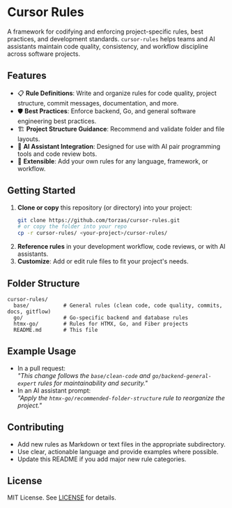 # Cursor Rules

A framework for codifying and enforcing project-specific rules, best practices, and development standards. `cursor-rules` helps teams and AI assistants maintain code quality, consistency, and workflow discipline across software projects.

## Features
- 📋 **Rule Definitions**: Write and organize rules for code quality, project structure, commit messages, documentation, and more.
- 🛡️ **Best Practices**: Enforce backend, Go, and general software engineering best practices.
- 🏗️ **Project Structure Guidance**: Recommend and validate folder and file layouts.
- 🤖 **AI Assistant Integration**: Designed for use with AI pair programming tools and code review bots.
- 🧩 **Extensible**: Add your own rules for any language, framework, or workflow.

## Getting Started
1. **Clone or copy** this repository (or directory) into your project:
   ```bash
   git clone https://github.com/torzas/cursor-rules.git
   # or copy the folder into your repo
   cp -r cursor-rules/ <your-project>/cursor-rules/
   ```
2. **Reference rules** in your development workflow, code reviews, or with AI assistants.
3. **Customize**: Add or edit rule files to fit your project's needs.

## Folder Structure
```
cursor-rules/
  base/           # General rules (clean code, code quality, commits, docs, gitflow)
  go/             # Go-specific backend and database rules
  htmx-go/        # Rules for HTMX, Go, and Fiber projects
  README.md       # This file
```

## Example Usage
- In a pull request:  
  _"This change follows the `base/clean-code` and `go/backend-general-expert` rules for maintainability and security."_
- In an AI assistant prompt:  
  _"Apply the `htmx-go/recommended-folder-structure` rule to reorganize the project."_

## Contributing
- Add new rules as Markdown or text files in the appropriate subdirectory.
- Use clear, actionable language and provide examples where possible.
- Update this README if you add major new rule categories.

## License
MIT License. See [LICENSE](LICENSE) for details.

